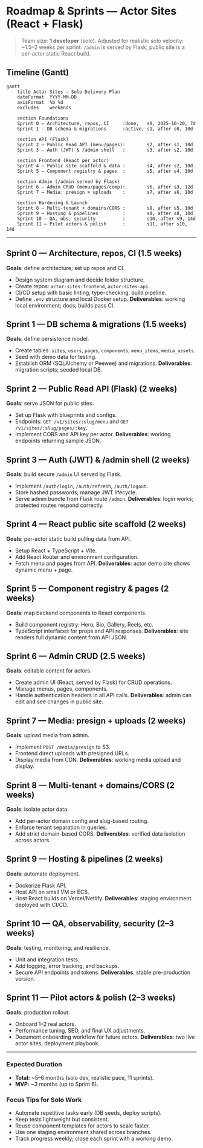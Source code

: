# Roadmap & Sprints — Actor Sites (React + Flask)

> Team size: **1 developer** (solo). Adjusted for realistic solo velocity: \~1.5–2 weeks per sprint. `/admin` is served by Flask; public site is a per-actor static React build.

## Timeline (Gantt)

```mermaid
gantt
    title Actor Sites — Solo Delivery Plan
    dateFormat  YYYY-MM-DD
    axisFormat  %b %d
    excludes    weekends

    section Foundations
    Sprint 0 — Architecture, repos, CI     :done,   s0, 2025-10-20, 7d
    Sprint 1 — DB schema & migrations      :active, s1, after s0, 10d

    section API (Flask)
    Sprint 2 — Public Read API (menu/pages):        s2, after s1, 10d
    Sprint 3 — Auth (JWT) & /admin shell   :        s3, after s2, 10d

    section Frontend (React per actor)
    Sprint 4 — Public site scaffold & data :        s4, after s2, 10d
    Sprint 5 — Component registry & pages  :        s5, after s4, 10d

    section Admin (/admin served by Flask)
    Sprint 6 — Admin CRUD (menu/pages/comp):        s6, after s3, 12d
    Sprint 7 — Media: presign + uploads    :        s7, after s6, 10d

    section Hardening & Launch
    Sprint 8 — Multi-tenant + domains/CORS :        s8, after s5, 10d
    Sprint 9 — Hosting & pipelines         :        s9, after s8, 10d
    Sprint 10 — QA, obs, security          :        s10, after s9, 14d
    Sprint 11 — Pilot actors & polish      :        s11, after s10, 14d
```

---

## Sprint 0 — Architecture, repos, CI (1.5 weeks)

**Goals**: define architecture; set up repos and CI.

- Design system diagram and decide folder structure.
- Create repos: `actor-sites-frontend`, `actor-sites-api`.
- CI/CD setup with basic linting, type-checking, build pipeline.
- Define `.env` structure and local Docker setup. **Deliverables**: working local environment; docs; builds pass CI.

## Sprint 1 — DB schema & migrations (1.5 weeks)

**Goals**: define persistence model.

- Create tables: `sites`, `users`, `pages`, `components`, `menu_items`, `media_assets`.
- Seed with demo data for testing.
- Establish ORM (SQLAlchemy or Peewee) and migrations. **Deliverables**: migration scripts; seeded local DB.

## Sprint 2 — Public Read API (Flask) (2 weeks)

**Goals**: serve JSON for public sites.

- Set up Flask with blueprints and configs.
- Endpoints: `GET /v1/sites/:slug/menu` and `GET /v1/sites/:slug/pages/:key`.
- Implement CORS and API key per actor. **Deliverables**: working endpoints returning sample JSON.

## Sprint 3 — Auth (JWT) & /admin shell (2 weeks)

**Goals**: build secure `/admin` UI served by Flask.

- Implement `/auth/login`, `/auth/refresh`, `/auth/logout`.
- Store hashed passwords; manage JWT lifecycle.
- Serve admin bundle from Flask route `/admin`. **Deliverables**: login works; protected routes respond correctly.

## Sprint 4 — React public site scaffold (2 weeks)

**Goals**: per-actor static build pulling data from API.

- Setup React + TypeScript + Vite.
- Add React Router and environment configuration.
- Fetch menu and pages from API. **Deliverables**: actor demo site shows dynamic menu + page.

## Sprint 5 — Component registry & pages (2 weeks)

**Goals**: map backend components to React components.

- Build component registry: Hero, Bio, Gallery, Reels, etc.
- TypeScript interfaces for props and API responses. **Deliverables**: site renders full dynamic content from API JSON.

## Sprint 6 — Admin CRUD (2.5 weeks)

**Goals**: editable content for actors.

- Create admin UI (React, served by Flask) for CRUD operations.
- Manage menus, pages, components.
- Handle authentication headers in all API calls. **Deliverables**: admin can edit and see changes in public site.

## Sprint 7 — Media: presign + uploads (2 weeks)

**Goals**: upload media from admin.

- Implement `POST /media/presign` to S3.
- Frontend direct uploads with presigned URLs.
- Display media from CDN. **Deliverables**: working media upload and display.

## Sprint 8 — Multi-tenant + domains/CORS (2 weeks)

**Goals**: isolate actor data.

- Add per-actor domain config and slug-based routing.
- Enforce tenant separation in queries.
- Add strict domain-based CORS. **Deliverables**: verified data isolation across actors.

## Sprint 9 — Hosting & pipelines (2 weeks)

**Goals**: automate deployment.

- Dockerize Flask API.
- Host API on small VM or ECS.
- Host React builds on Vercel/Netlify. **Deliverables**: staging environment deployed with CI/CD.

## Sprint 10 — QA, observability, security (2–3 weeks)

**Goals**: testing, monitoring, and resilience.

- Unit and integration tests.
- Add logging, error tracking, and backups.
- Secure API endpoints and tokens. **Deliverables**: stable pre-production version.

## Sprint 11 — Pilot actors & polish (2–3 weeks)

**Goals**: production rollout.

- Onboard 1–2 real actors.
- Performance tuning, SEO, and final UX adjustments.
- Document onboarding workflow for future actors. **Deliverables**: two live actor sites; deployment playbook.

---

### Expected Duration

- **Total:** \~5–6 months (solo dev, realistic pace, 11 sprints).
- **MVP:** \~3 months (up to Sprint 6).

### Focus Tips for Solo Work

- Automate repetitive tasks early (DB seeds, deploy scripts).
- Keep tests lightweight but consistent.
- Reuse component templates for actors to scale faster.
- Use one staging environment shared across branches.
- Track progress weekly; close each sprint with a working demo.

